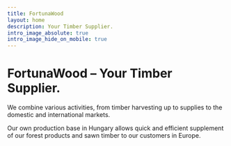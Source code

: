 ```yaml
---
title: FortunaWood
layout: home
description: Your Timber Supplier.
intro_image_absolute: true
intro_image_hide_on_mobile: true
---
```


# FortunaWood – Your Timber Supplier.

We combine various activities, from timber harvesting up to supplies to the domestic and international markets.

Our own production base in Hungary allows quick and efficient supplement of our forest products and sawn timber to our customers in Europe.
